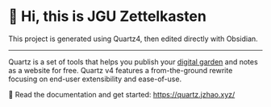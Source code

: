# 🧠 Hi, this is JGU Zettelkasten

This project is generated using Quartz4, then edited directly with Obsidian.

---

Quartz is a set of tools that helps you publish your [digital garden](https://jzhao.xyz/posts/networked-thought) and notes as a website for free.
Quartz v4 features a from-the-ground rewrite focusing on end-user extensibility and ease-of-use.

🔗 Read the documentation and get started: https://quartz.jzhao.xyz/